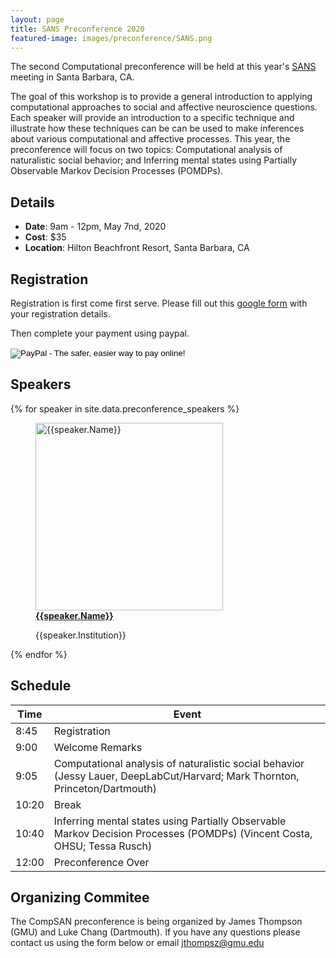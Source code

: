 ```yaml
---
layout: page
title: SANS Preconference 2020
featured-image: images/preconference/SANS.png
---
```


The second Computational preconference will be held at this year's <a href = "https://www.socialaffectiveneuro.org/conferences.html">SANS</a> meeting in Santa Barbara, CA.

The goal of this workshop is to provide a general introduction to applying computational approaches to social and affective neuroscience questions. Each speaker will provide an introduction to a specific technique and illustrate how these techniques can be can be used to make inferences about various computational and affective processes. This year, the preconference will focus on two topics: Computational analysis of naturalistic social behavior; and Inferring mental states using Partially Observable Markov Decision Processes (POMDPs).

## Details

<ul>
<li><strong>Date</strong>: 9am - 12pm, May 7nd, 2020</li>
<li><strong>Cost</strong>: $35</li>
<li><strong>Location</strong>: Hilton Beachfront Resort, Santa Barbara, CA</li>
</ul>

## Registration

Registration is first come first serve.  Please fill out this [google form](https://docs.google.com/forms/d/e/1FAIpQLSc6OrZUJjM5wYM2He_hEo45gx9GuIvFziRpj5lpNznGMtdByA/viewform?usp=sf_link) with your registration details.

Then complete your payment using paypal.
<form action="https://www.paypal.com/cgi-bin/webscr" method="post" target="_top">
<input type="hidden" name="cmd" value="_s-xclick">
<input type="hidden" name="hosted_button_id" value="BUZAJSSHH67GN">
<input type="image" src="https://www.paypalobjects.com/en_US/i/btn/btn_paynowCC_LG.gif" border="0" name="submit" alt="PayPal - The safer, easier way to pay online!">
<img alt="" border="0" src="https://www.paypalobjects.com/en_US/i/scr/pixel.gif" width="1" height="1">
</form>


## Speakers
<section>
  {% for speaker in site.data.preconference_speakers %}
    <figure>
    <a href="{{speaker.Website}}"><img src="images/preconference/{{speaker.Picture}}" alt="{{speaker.Name}}" height="300"></a>
    <figcaption><strong><a href="{{speaker.Website}}">{{speaker.Name}}</a></strong><p>{{speaker.Institution}}</p></figcaption>
    </figure>
  {% endfor %}
</section>

## Schedule

<section>
<div class="table-wrapper">
<table>
<thead>
<tr>
<th>Time</th>
<th>Event</th>
</tr>
</thead>
<tbody>

<tr>
<td>8:45</td>
<td>Registration</td>
</tr>


<tr>
<td>9:00</td>
<td>Welcome Remarks</td>
</tr>

<tr>
<td>9:05</td>
<td>Computational analysis of naturalistic social behavior (Jessy Lauer, DeepLabCut/Harvard; Mark Thornton, Princeton/Dartmouth)</td>
</tr>

<tr>
<td>10:20</td>
<td>Break</td>
</tr>

<tr>
<td>10:40</td>
<td>Inferring mental states using Partially Observable Markov Decision Processes (POMDPs) (Vincent Costa, OHSU; Tessa Rusch)</td>
</tr>

<tr>
<td>12:00</td>
<td>Preconference Over</td>
</tr>

</tbody>
</table>
</div>
</section>

## Organizing Commitee

The CompSAN preconference is being organized by James Thompson (GMU) and Luke Chang (Dartmouth). If you have any questions please contact us using the form below or email jthompsz@gmu.edu
